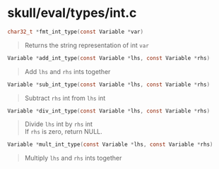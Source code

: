 # skull/eval/types/int.c

```c
char32_t *fmt_int_type(const Variable *var)
```

> Returns the string representation of int `var`

```c
Variable *add_int_type(const Variable *lhs, const Variable *rhs)
```

> Add `lhs` and `rhs` ints together

```c
Variable *sub_int_type(const Variable *lhs, const Variable *rhs)
```

> Subtract `rhs` int from `lhs` int

```c
Variable *div_int_type(const Variable *lhs, const Variable *rhs)
```

> Divide `lhs` int by `rhs` int
> \
> If `rhs` is zero, return NULL.

```c
Variable *mult_int_type(const Variable *lhs, const Variable *rhs)
```

> Multiply `lhs` and `rhs` ints together

